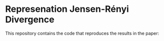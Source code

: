 # Represenation Jensen-Rényi Divergence
This repository contains the code that reproduces the results in the paper:


